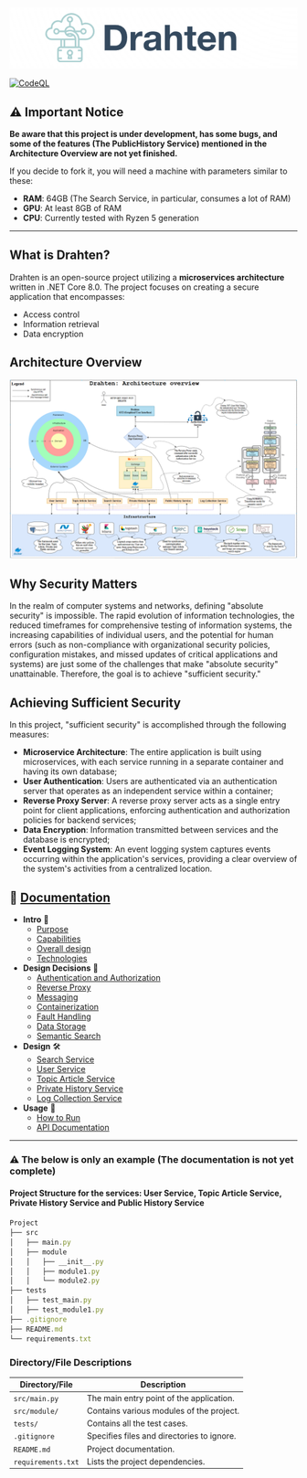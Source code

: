 <p align="center">
    <img src="https://raw.githubusercontent.com/JivkoSp/Drahten/master/Assets/logo2.PNG" alt="Logo" width="600">
</p>

[![CodeQL](https://github.com/jivkosp/Drahten/workflows/CodeQL/badge.svg)](https://github.com/jivkosp/Drahten/actions/workflows/codeql.yml)

## ⚠️ Important Notice

**Be aware that this project is under development, has some bugs, and some of the features (The PublicHistory Service) mentioned in the Architecture Overview are not yet finished.**

If you decide to fork it, you will need a machine with parameters similar to these:

- **RAM**: 64GB (The Search Service, in particular, consumes a lot of RAM)
- **GPU**: At least 8GB of RAM
- **CPU**: Currently tested with Ryzen 5 generation

---

## What is Drahten?

Drahten is an open-source project utilizing a **microservices architecture** written in .NET Core 8.0. The project focuses on creating a secure application that encompasses:
- Access control
- Information retrieval
- Data encryption

## Architecture Overview

![Architecture Overview](https://raw.githubusercontent.com/JivkoSp/Drahten/master/Assets/ArchitectureOverview.PNG)

## Why Security Matters

In the realm of computer systems and networks, defining "absolute security" is impossible. The rapid evolution of information technologies, the reduced timeframes for comprehensive testing of information systems, the increasing capabilities of individual users, and the potential for human errors (such as non-compliance with organizational security policies, configuration mistakes, and missed updates of critical applications and systems) are just some of the challenges that make "absolute security" unattainable. Therefore, the goal is to achieve "sufficient security."

## Achieving Sufficient Security

In this project, "sufficient security" is accomplished through the following measures:

- **Microservice Architecture**: The entire application is built using microservices, with each service running in a separate container and having its own database;
- **User Authentication**: Users are authenticated via an authentication server that operates as an independent service within a container;
- **Reverse Proxy Server**: A reverse proxy server acts as a single entry point for client applications, enforcing authentication and authorization policies for backend services;
- **Data Encryption**: Information transmitted between services and the database is encrypted;
- **Event Logging System**: An event logging system captures events occurring within the application's services, providing a clear overview of the system's activities from a centralized location.

<h2>📖 <a href="https://jivkosp.github.io/Drahten/" target="_blank">Documentation</a></h2>

* **Intro** 📜
    - [Purpose](Docs/intro-purpose.md)
    - [Capabilities](Docs/intro-capabilities.md)
    - [Overall design](Docs/intro-design.md)
    - [Technologies](Docs/intro-technologies.md)
* **Design Decisions** 🧩
    - [Authentication and Authorization](Docs/design-decision-authentication-and-authorization.md)
    - [Reverse Proxy](Docs/design-decision-reverse-proxy.md)
    - [Messaging](Docs/design-decision-messaging.md)
    - [Containerization](Docs/design-decision-containerization.md)
    - [Fault Handling](Docs/design-decision-fault-handling.md)
    - [Data Storage](Docs/design-decision-data-storage.md)
    - [Semantic Search](Docs/design-decision-semantic-search.md)
* **Design** 🛠️
    - [Search Service](Docs/design-search-service.md)
    - [User Service](Docs/design-user-service.md)
    - [Topic Article Service](Docs/design-topicarticle-service.md)
    - [Private History Service](Docs/design-privatehistory-service.md)
    - [Log Collection Service](Docs/design-logcollection-service.md)
* **Usage** 🚀
   - [How to Run](Docs/usage-how-to-run.md)
   - [API Documentation](Docs/usage-api-documentation.md)

---

### ⚠️ The below is only an example (The documentation is not yet complete)

#### Project Structure for the services: User Service, Topic Article Service, Private History Service and Public History Service 

```js
Project
├── src
│   ├── main.py
│   ├── module
│   │   ├── __init__.py
│   │   ├── module1.py
│   │   └── module2.py
├── tests
│   ├── test_main.py
│   ├── test_module1.py
├── .gitignore
├── README.md
└── requirements.txt
```

### Directory/File Descriptions

| Directory/File        | Description                           |
|-----------------------|---------------------------------------|
| `src/main.py`         | The main entry point of the application. |
| `src/module/`         | Contains various modules of the project. |
| `tests/`              | Contains all the test cases.           |
| `.gitignore`          | Specifies files and directories to ignore. |
| `README.md`           | Project documentation.                 |
| `requirements.txt`    | Lists the project dependencies.        |

